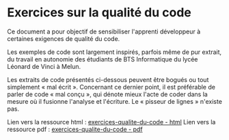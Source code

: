 # Exercices sur la qualité du code

Ce document a pour objectif de sensibiliser l'apprenti développeur à certaines exigences de qualité du code.

Les exemples de code sont largement inspirés, parfois même de pur extrait, du travail en autonomie des étudiants de BTS Informatique du lycée Léonard de Vinci à Melun.

Les extraits de code présentés ci-dessous peuvent être bogués ou tout simplement « mal écrit ». 
Concernant ce dernier point, il est préférable de parler de code « mal conçu », qui dénote mieux l'acte de coder dans la mesure où il fusionne l'analyse et l'écriture. Le « pisseur de lignes » n'existe pas.

Lien vers la ressource html : [exercices-qualite-du-code - html](https://ocapuozzo.github.io/exercices-qualite-du-code)
Lien vers la ressource pdf : [exercices-qualite-du-code - pdf](https://ocapuozzo.github.io/exercices-qualite-du-code/exercices-qualite-du-code.pdf)